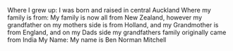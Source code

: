 Where I grew up: I was born and raised in central Auckland
Where my family is from: My family is now all from New Zealand, however my grandfather on my mothers side is from Holland, and my Grandmother is from England, and on my Dads side my grandfathers family originally came from India
My Name: My name is Ben Norman Mitchell